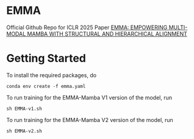 # EMMA
Official Github Repo for ICLR 2025 Paper [EMMA: EMPOWERING MULTI-MODAL MAMBA WITH STRUCTURAL AND HIERARCHICAL ALIGNMENT](https://openreview.net/forum?id=Ev4iw23gdI)



# Getting Started
To install the required packages, do
```
conda env create -f emma.yaml
```

To run training for the EMMA-Mamba V1 version of the model, run

```
sh EMMA-v1.sh
```


To run training for the EMMA-Mamba V2 version of the model, run

```
sh EMMA-v2.sh
```
